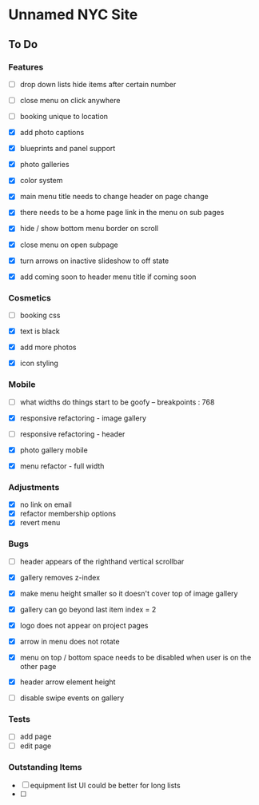 # Unnamed NYC Site

## To Do

### Features
- [ ] drop down lists hide items after certain number
- [ ] close menu on click anywhere
- [ ] booking unique to location

- [x] add photo captions
- [x] blueprints and panel support
- [x] photo galleries
- [x] color system
- [x] main menu title needs to change header on page change
- [x] there needs to be a home page link in the menu on sub pages
- [x] hide / show bottom menu border on scroll
- [x] close menu on open subpage
- [x] turn arrows on inactive slideshow to off state
- [x] add coming soon to header menu title if coming soon

### Cosmetics
- [ ]  booking css

- [x]  text is black
- [x]  add more photos
- [x]  icon styling

### Mobile
- [ ]  what widths do things start to be goofy – breakpoints : 768
- [x]  responsive refactoring - image gallery
- [ ]  responsive refactoring - header
- [x]  photo gallery mobile

- [x]  menu refactor - full width

### Adjustments
- [x] no link on email
- [x] refactor membership options
- [x] revert menu

### Bugs
- [ ] header appears of the righthand vertical scrollbar

- [x] gallery removes z-index
- [x] make menu height smaller so it doesn't cover top of image gallery
- [x] gallery can go beyond last item index = 2
- [x] logo does not appear on project pages
- [x] arrow in menu does not rotate
- [x] menu on top / bottom space needs to be disabled when user is on the other page
- [x] header arrow element height
- [ ] disable swipe events on gallery



### Tests
- [ ] add page
- [ ] edit page

### Outstanding Items
- [ ] equipment list UI could be better for long lists
- [ ]
